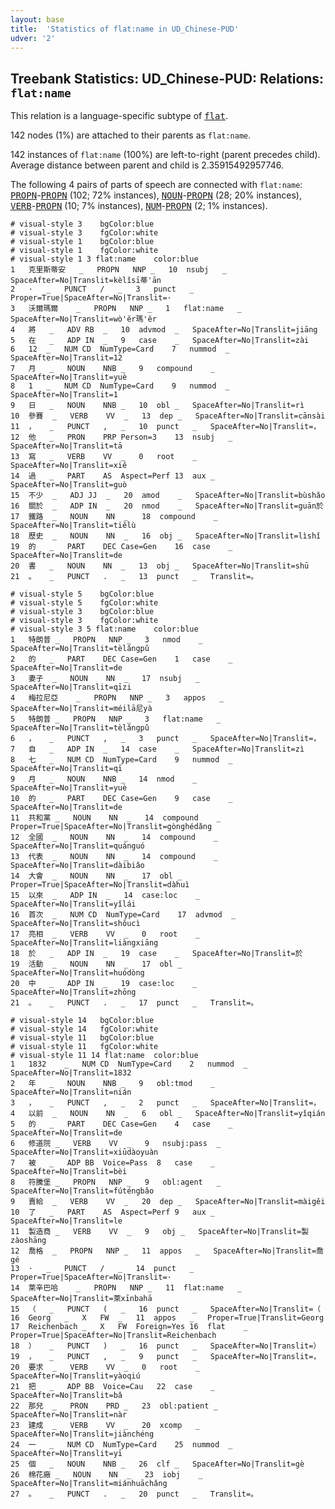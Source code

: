 ```yaml
---
layout: base
title:  'Statistics of flat:name in UD_Chinese-PUD'
udver: '2'
---
```


## Treebank Statistics: UD_Chinese-PUD: Relations: `flat:name`

This relation is a language-specific subtype of <tt><a href="zh_pud-dep-flat.html">flat</a></tt>.

142 nodes (1%) are attached to their parents as `flat:name`.

142 instances of `flat:name` (100%) are left-to-right (parent precedes child).
Average distance between parent and child is 2.35915492957746.

The following 4 pairs of parts of speech are connected with `flat:name`: <tt><a href="zh_pud-pos-PROPN.html">PROPN</a></tt>-<tt><a href="zh_pud-pos-PROPN.html">PROPN</a></tt> (102; 72% instances), <tt><a href="zh_pud-pos-NOUN.html">NOUN</a></tt>-<tt><a href="zh_pud-pos-PROPN.html">PROPN</a></tt> (28; 20% instances), <tt><a href="zh_pud-pos-VERB.html">VERB</a></tt>-<tt><a href="zh_pud-pos-PROPN.html">PROPN</a></tt> (10; 7% instances), <tt><a href="zh_pud-pos-NUM.html">NUM</a></tt>-<tt><a href="zh_pud-pos-PROPN.html">PROPN</a></tt> (2; 1% instances).


~~~ conllu
# visual-style 3	bgColor:blue
# visual-style 3	fgColor:white
# visual-style 1	bgColor:blue
# visual-style 1	fgColor:white
# visual-style 1 3 flat:name	color:blue
1	克里斯蒂安	_	PROPN	NNP	_	10	nsubj	_	SpaceAfter=No|Translit=kèlǐsī蒂'ān
2	·	_	PUNCT	/	_	3	punct	_	Proper=True|SpaceAfter=No|Translit=·
3	沃爾瑪爾	_	PROPN	NNP	_	1	flat:name	_	SpaceAfter=No|Translit=wò'ěr瑪'ěr
4	將	_	ADV	RB	_	10	advmod	_	SpaceAfter=No|Translit=jiāng
5	在	_	ADP	IN	_	9	case	_	SpaceAfter=No|Translit=zài
6	12	_	NUM	CD	NumType=Card	7	nummod	_	SpaceAfter=No|Translit=12
7	月	_	NOUN	NNB	_	9	compound	_	SpaceAfter=No|Translit=yuè
8	1	_	NUM	CD	NumType=Card	9	nummod	_	SpaceAfter=No|Translit=1
9	日	_	NOUN	NNB	_	10	obl	_	SpaceAfter=No|Translit=rì
10	參賽	_	VERB	VV	_	13	dep	_	SpaceAfter=No|Translit=cānsài
11	，	_	PUNCT	,	_	10	punct	_	SpaceAfter=No|Translit=，
12	他	_	PRON	PRP	Person=3	13	nsubj	_	SpaceAfter=No|Translit=tā
13	寫	_	VERB	VV	_	0	root	_	SpaceAfter=No|Translit=xiě
14	過	_	PART	AS	Aspect=Perf	13	aux	_	SpaceAfter=No|Translit=guò
15	不少	_	ADJ	JJ	_	20	amod	_	SpaceAfter=No|Translit=bùshǎo
16	關於	_	ADP	IN	_	20	nmod	_	SpaceAfter=No|Translit=guān於
17	鐵路	_	NOUN	NN	_	18	compound	_	SpaceAfter=No|Translit=tiělù
18	歷史	_	NOUN	NN	_	16	obj	_	SpaceAfter=No|Translit=lìshǐ
19	的	_	PART	DEC	Case=Gen	16	case	_	SpaceAfter=No|Translit=de
20	書	_	NOUN	NN	_	13	obj	_	SpaceAfter=No|Translit=shū
21	。	_	PUNCT	.	_	13	punct	_	Translit=。

~~~


~~~ conllu
# visual-style 5	bgColor:blue
# visual-style 5	fgColor:white
# visual-style 3	bgColor:blue
# visual-style 3	fgColor:white
# visual-style 3 5 flat:name	color:blue
1	特朗普	_	PROPN	NNP	_	3	nmod	_	SpaceAfter=No|Translit=tèlǎngpǔ
2	的	_	PART	DEC	Case=Gen	1	case	_	SpaceAfter=No|Translit=de
3	妻子	_	NOUN	NN	_	17	nsubj	_	SpaceAfter=No|Translit=qīzi
4	梅拉尼亞	_	PROPN	NNP	_	3	appos	_	SpaceAfter=No|Translit=méilā尼yà
5	特朗普	_	PROPN	NNP	_	3	flat:name	_	SpaceAfter=No|Translit=tèlǎngpǔ
6	，	_	PUNCT	,	_	3	punct	_	SpaceAfter=No|Translit=，
7	自	_	ADP	IN	_	14	case	_	SpaceAfter=No|Translit=zì
8	七	_	NUM	CD	NumType=Card	9	nummod	_	SpaceAfter=No|Translit=qī
9	月	_	NOUN	NNB	_	14	nmod	_	SpaceAfter=No|Translit=yuè
10	的	_	PART	DEC	Case=Gen	9	case	_	SpaceAfter=No|Translit=de
11	共和黨	_	NOUN	NN	_	14	compound	_	Proper=True|SpaceAfter=No|Translit=gònghédǎng
12	全國	_	NOUN	NN	_	14	compound	_	SpaceAfter=No|Translit=quánguó
13	代表	_	NOUN	NN	_	14	compound	_	SpaceAfter=No|Translit=dàibiǎo
14	大會	_	NOUN	NN	_	17	obl	_	Proper=True|SpaceAfter=No|Translit=dàhuì
15	以來	_	ADP	IN	_	14	case:loc	_	SpaceAfter=No|Translit=yǐlái
16	首次	_	NUM	CD	NumType=Card	17	advmod	_	SpaceAfter=No|Translit=shǒucì
17	亮相	_	VERB	VV	_	0	root	_	SpaceAfter=No|Translit=liàngxiāng
18	於	_	ADP	IN	_	19	case	_	SpaceAfter=No|Translit=於
19	活動	_	NOUN	NN	_	17	obl	_	SpaceAfter=No|Translit=huódòng
20	中	_	ADP	IN	_	19	case:loc	_	SpaceAfter=No|Translit=zhōng
21	。	_	PUNCT	.	_	17	punct	_	Translit=。

~~~


~~~ conllu
# visual-style 14	bgColor:blue
# visual-style 14	fgColor:white
# visual-style 11	bgColor:blue
# visual-style 11	fgColor:white
# visual-style 11 14 flat:name	color:blue
1	1832	_	NUM	CD	NumType=Card	2	nummod	_	SpaceAfter=No|Translit=1832
2	年	_	NOUN	NNB	_	9	obl:tmod	_	SpaceAfter=No|Translit=nián
3	，	_	PUNCT	,	_	2	punct	_	SpaceAfter=No|Translit=，
4	以前	_	NOUN	NN	_	6	obl	_	SpaceAfter=No|Translit=yǐqián
5	的	_	PART	DEC	Case=Gen	4	case	_	SpaceAfter=No|Translit=de
6	修道院	_	VERB	VV	_	9	nsubj:pass	_	SpaceAfter=No|Translit=xiūdàoyuàn
7	被	_	ADP	BB	Voice=Pass	8	case	_	SpaceAfter=No|Translit=bèi
8	符騰堡	_	PROPN	NNP	_	9	obl:agent	_	SpaceAfter=No|Translit=fúténgbǎo
9	賣給	_	VERB	VV	_	20	dep	_	SpaceAfter=No|Translit=màigěi
10	了	_	PART	AS	Aspect=Perf	9	aux	_	SpaceAfter=No|Translit=le
11	製造商	_	VERB	VV	_	9	obj	_	SpaceAfter=No|Translit=製zàoshāng
12	喬格	_	PROPN	NNP	_	11	appos	_	SpaceAfter=No|Translit=喬gé
13	·	_	PUNCT	/	_	14	punct	_	Proper=True|SpaceAfter=No|Translit=·
14	萊辛巴哈	_	PROPN	NNP	_	11	flat:name	_	SpaceAfter=No|Translit=萊xīnbahā
15	（	_	PUNCT	(	_	16	punct	_	SpaceAfter=No|Translit=（
16	Georg	_	X	FW	_	11	appos	_	Proper=True|Translit=Georg
17	Reichenbach	_	X	FW	Foreign=Yes	16	flat	_	Proper=True|SpaceAfter=No|Translit=Reichenbach
18	）	_	PUNCT	)	_	16	punct	_	SpaceAfter=No|Translit=）
19	，	_	PUNCT	,	_	9	punct	_	SpaceAfter=No|Translit=，
20	要求	_	VERB	VV	_	0	root	_	SpaceAfter=No|Translit=yàoqiú
21	把	_	ADP	BB	Voice=Cau	22	case	_	SpaceAfter=No|Translit=bǎ
22	那兒	_	PRON	PRD	_	23	obl:patient	_	SpaceAfter=No|Translit=nàr
23	建成	_	VERB	VV	_	20	xcomp	_	SpaceAfter=No|Translit=jiànchéng
24	一	_	NUM	CD	NumType=Card	25	nummod	_	SpaceAfter=No|Translit=yī
25	個	_	NOUN	NNB	_	26	clf	_	SpaceAfter=No|Translit=gè
26	棉花廠	_	NOUN	NN	_	23	iobj	_	SpaceAfter=No|Translit=miánhuāchǎng
27	。	_	PUNCT	.	_	20	punct	_	Translit=。

~~~


